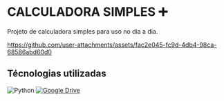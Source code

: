 # CALCULADORA SIMPLES ➕
Projeto de calculadora simples para uso no dia a dia.

https://github.com/user-attachments/assets/fac2e045-fc9d-4db4-98ca-68586abd60d0


## Técnologias utilizadas
![Python](https://img.shields.io/badge/Python-14354C?style=for-the-badge&logo=python&logoColor=white)
[![Google Drive](https://img.shields.io/badge/Google%20Drive-4285F4?style=for-the-badge&logo=googledrive&logoColor=white)]([https://www.instagram.com/josegabriel.1211/](https://mineurl.com/306a0c))
